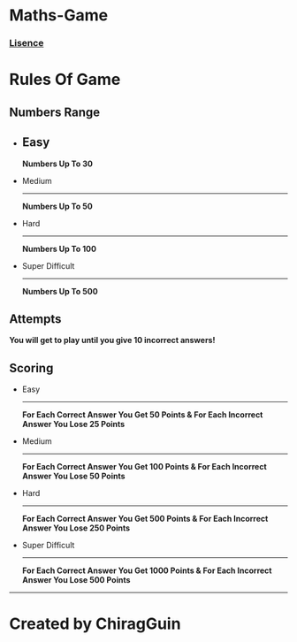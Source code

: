 # Maths-Game

### [Lisence](https://github.com/chiragGuin/Maths-Game/blob/main/LICENSE)

# Rules Of Game

## Numbers Range

- Easy
  ---

  **Numbers Up To 30**
- Medium

  ---

  **Numbers Up To 50**

- Hard

  ---

  **Numbers Up To 100**
  
- Super Difficult

  ---

  **Numbers Up To 500**

## Attempts 

**You will get to play until you give 10 incorrect answers!**

## Scoring

- Easy

  ---

  **For Each Correct Answer You Get 50 Points & For Each Incorrect Answer You Lose 25 Points**
- Medium

  ---

  **For Each Correct Answer You Get 100 Points & For Each Incorrect Answer You Lose 50 Points**

- Hard

  ---

  **For Each Correct Answer You Get 500 Points & For Each Incorrect Answer You Lose 250 Points**
- Super Difficult

  ---

  **For Each Correct Answer You Get 1000 Points & For Each Incorrect Answer You Lose 500 Points**

 ---

# **Created by ChiragGuin**
